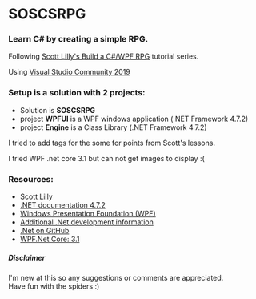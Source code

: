 # SOSCSRPG
### Learn C# by creating a simple RPG.<br>
Following [Scott Lilly's Build a C#/WPF RPG](https://scottlilly.com/build-a-cwpf-rpg/) tutorial series.

Using [Visual Studio Community 2019](https://www.visualstudio.com/en-us/products/visual-studio-community-vs.aspx)<br>
### Setup is a solution with 2 projects:
- Solution is <b>SOSCSRPG</b>
- project <b>WPFUI</b> is a WPF windows application (.NET Framework 4.7.2)
- project <b>Engine</b> is a Class Library (.NET Framework 4.7.2)

I tried to add tags for the some for points from Scott's lessons.

I tried WPF .net core 3.1 but can not get images to display :(<br>

### Resources:
- [Scott Lilly](https://scottlilly.com/)
- [.NET documentation 4.7.2](https://docs.microsoft.com/en-us/dotnet/api/?view=netframework-4.7.2)
- [Windows Presentation Foundation (WPF)](https://docs.microsoft.com/en-us/dotnet/framework/wpf/)
- [Additional .Net development information](https://dotnet.microsoft.com/download)
- [.Net on GitHub](https://github.com/dotnet)
- [WPF.Net Core: 3.1](https://docs.microsoft.com/en-us/dotnet/api/?view=netcore-3.1)


 ##### Disclaimer
I'm new at this so any suggestions or comments are appreciated.<br>
Have fun with the spiders :)

